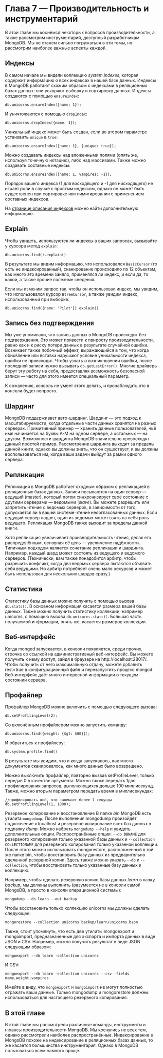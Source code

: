 # Глава 7 — Производительность и инструментарий
В этой главе мы коснёмся некоторых вопросов производительности, а также рассмотрим инструментарий, доступный разработчикам MongoDB. Мы не станем сильно погружаться в эти темы, но рассмотрим наиболее важные аспекты каждой.

## Индексы
В самом начале мы видели коллекцию *system.indexes*, которая содержит информацию о всех индексах в нашей базе данных. Индексы в MongoDB работают схожим образом с индексами в реляционных базах данных: они ускоряют выборку и сортировку данных. Индексы создаются с помощью `ensureIndex`:

    db.unicorns.ensureIndex({name: 1});

И уничтожаются с помощью `dropIndex`:

    db.unicorns.dropIndex({name: 1});

Уникальный индекс может быть создан, если во втором параметре установить `unique` в `true`:

    db.unicorns.ensureIndex({name: 1}, {unique: true});

Можно создавать индексы над вложенными полями (опять же, используя точечную нотацию), либо над массивами. Также можно создавать составные индексы:

    db.unicorns.ensureIndex({name: 1, vampires: -1});

Порядок вашего индекса (1 для восходящего и -1 для нисходящего) не играет роли в случае с простым индексом, однако он может быть существенен при сортировке или лимитировании с применением составных индексов.

На [странице описания индексов](http://ru.wiki.mongodb.org/display/DOCS/Indexes) можно найти дополнительную информацию.

## Explain
Чтобы увидеть, используются ли индексы в ваших запросах, вызывайте у курсора метод `explain`:

    db.unicorns.find().explain()

В результате мы видим информацию, что использовался `BasicCursor` (то есть не индексированный), сканирование происходило по 12 объектам, как много это времени заняло, применялся ли индекс, и если да, то какой, а также прочие полезные сведения.

Если мы изменим запрос так, чтобы он использовал индекс, мы увидим, что использовался курсор `BtreeCursor`, а также увидим индекс, использованный при выборке:

    db.unicorns.find({name: 'Pilot'}).explain()

## Запись без подтверждения
Мы уже упоминали, что запись данных в MongoDB происходит без подтверждения. Это может привести к приросту производительности, равно как и к риску потери данных в результате случайной ошибки. Возникает также побочный эффект, выражающийся в том, что когда обновление или вставка нарушают условие уникальности индекса, ошибки не происходит. Чтобы узнать о возникновении ошибки, после последней записи нужно вызывать `db.getLastError()`. Многие драйверы берут эту работу на себя, предоставляя возможность безопасной записи — часто для этого имеется специальный параметр.

К сожалению, консоль не умеет этого делать, и пронаблюдать это в консоли будет непросто.

## Шардинг
MongoDB поддерживает авто-шардинг. Шардинг — это подход к масштабируемости, когда отдельные части данных хранятся на разных серверах. Примитивный пример — хранить данные пользователей, чьё имя начинается на буквы A-M на одном сервере, а остальных — на другом. Возможности шардинга MongoDB значительно превосходят данный простой пример. Рассмотрение шардинга выходит за пределы данной книги, однако вы должны знать, что он существует, и вы должны воспользоваться им, когда ваши задачи выйдут за рамки одного сервера.

## Репликация
Репликация в MongoDB работает сходным образом с репликацией в реляционных базах данных. Записи посылаются на один сервер — ведущий (master), который потом синхронизирует своё состояние с другими серверами — ведомыми (*slave*). Вы можете разрешить или запретить чтение с ведомых серверов, в зависимости от того, допускается ли в вашей системе чтение несогласованных данных. Если ведущий сервер падает, один из ведомых может взять на себя роль ведущего. Репликация MongoDB также выходит за пределы данной книги.

Хотя репликация увеличивает производительность чтения, делая его распределённым, основная её цель — увеличение надёжности. Типичным подходом является сочетание репликации и шардинга. Например, каждый шард может состоять из ведущего и ведомого серверов. (Технически, вам также понадобится арбитр, чтобы разрешить конфликт, когда два ведомых сервера пытаются объявить себя ведущими. Но арбитр потребляет очень мало ресурсов и может быть использован для нескольких шардов сразу.)

## Статистика
Статистику базы данных можно получить с помощью вызова `db.stats()`. В основном информация касается размера вашей базы данных. Также можно получить статистику коллекции, например unicorns, с помощью вызова `db.unicorns.stats()`. Большая часть получаемой информации, опять же, касается размеров коллекции.

## Веб-интерфейс
Когда mongod запускается, в консоли появляется, среди прочих, строчка со ссылкой на административный веб-интерфейс. Вы можете получить к нему доступ, зайдя в браузере на http://localhost:28017/. Чтобы получить от него максимальную отдачу, можете добавить rest=true в конфигурационный файл и перезапустить процесс mongod. Веб-интерфейс даёт много интересной информации о текущем состоянии сервера.

## Профайлер
Профайлер MongoDB можно включить с помощью следующего вызова:

    db.setProfilingLevel(2);

Со включённым профайлером можно запустить команду:

    db.unicorns.find({weight: {$gt: 600}});

И обратиться к профайлеру:

    db.system.profile.find()

В результате мы увидим, что и когда запускалось, как много документов сканировалось, как много данных было возвращено.

Можно выключить профайлер, повторно вызвав setProfileLevel, только передав 0 в качестве аргумента. Можно также передать 1для профилирования запросов, выполняющихся дольше 100 миллисекунд. Также, можно вторым параметром передать время в миллисекундах:

    //профилировать всё, что занимает более 1 секунды
    db.setProfilingLevel(1, 1000);

Резервное копирование и восстановление
В папке *bin* MongoDB есть утилита `mongodump`. После выполнения mongodump произойдёт подключение к localhost и резервное копирование всех баз данных в подпапку *dump*. Можно набрать `mongodump --help` и увидеть дополнительные опции. Распространённые опции: `--db DBNAME` для резервного копирования только указанной базы данных и `--collection COLLECTIONAME` для резервного копирования только указанной коллекции. После этого можно использовать mongorestore, расположенный в той же папке bin, чтобы восстановить базу данных из предварительно сделанной резервной копии. Здесь также можно указать `--db` и `--collection`, чтобы восстановить только указанные базу данных и коллекцию.

Например, чтобы сделать резервную копию базы данных *learn* в папку *backup*, мы должны выполнить (разумеется не в консоли самой MongoDB, а просто в консоли операционной системы):

    mongodump --db learn --out backup

Чтобы восстановить только коллекцию unicorns мы должны сделать следующее:

    mongorestore --collection unicorns backup/learn/unicorns.bson

Также, стоит упомянуть, что есть две утилиты mongoexport и mongoimport, предназначенные для экспорта и импорта данных в виде JSON и CSV. Например, можно получить результат в виде JSON следующим образом:

    mongoexport --db learn -collection unicorns

И CSV:

    mongoexport --db learn -collection unicorns --csv -fields name,weight,vampires

Имейте в виду, что `mongoexport` и `mongoimport` не могут полностью отражать ваши данные. Только mongodump и mongorestore должны использоваться для настоящего резервного копирования.

## В этой главе

В этой главе мы рассмотрели различные команды, инструменты и нюансы производительности MongoDB. Мы коснулись не всех тем, однако рассмотрели наиболее распространённые. Индексирование в MongoDB похоже на индексирование в реляционных базах данных, то же касается большинства инструментария. Однако в MongoDB пользоваться всем намного проще.